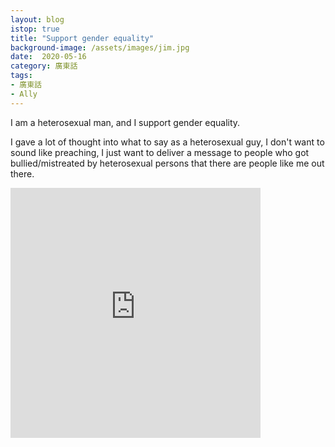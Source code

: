 ```yaml
---
layout: blog
istop: true
title: "Support gender equality"
background-image: /assets/images/jim.jpg
date:  2020-05-16
category: 廣東話
tags: 
- 廣東話
- Ally
---
```

I am a heterosexual man, and I support gender equality.

I gave a lot of thought into what to say as a heterosexual guy, I don't want to sound like preaching, I just want to deliver a message to people who got bullied/mistreated by heterosexual persons that there are people like me out there.

<iframe title="support gender equality." height="400" width="400" style="border: none;" scrolling="no" data-name="pb-iframe-player" src="https://www.podbean.com/media/player/5dxb7-dcad61?from=yiiadmin&download=1&version=1&vjs=1&skin=1&auto=0&share=1&fonts=Helvetica&download=1&rtl=0&pbad=1"></iframe>